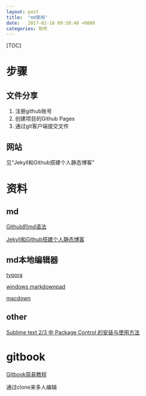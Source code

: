 ```yaml
---
layout: post
title:  "md使用"
date:   2017-02-18 09:20:48 +0800
categories: 软件
---
```


[TOC]

# 步骤
## 文件分享
1. 注册github账号
2. 创建项目的Github Pages
3. 通过git客户端提交文件

## 网站
见“Jekyll和Github搭建个人静态博客”

# 资料
## md
[Github的md语法](https://guides.github.com/features/mastering-markdown/)

[Jekyll和Github搭建个人静态博客](http://pwnny.cn/original/2016/06/26/MakeBlog.html)

## md本地编辑器
[typora](https://typora.io/)

[windows markdownpad](http://www.markdownpad.com/)

[macdown](http://macdown.uranusjr.com/)

## other
[Sublime text 2/3 中 Package Control 的安装与使用方法](http://blog.csdn.net/mkosto/article/details/52979953)

# gitbook
[Gitbook简易教程](https://segmentfault.com/a/1190000005859901)

通过clone来多人编辑